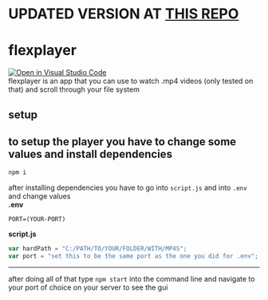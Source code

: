# UPDATED VERSION AT [THIS REPO](https://github.com/koneko/mw2.0)

# flexplayer

[![Open in Visual Studio Code](https://open.vscode.dev/badges/open-in-vscode.svg)](https://open.vscode.dev/koneko/flexplayer)
<br>
flexplayer is an app that you can use to watch .mp4 videos (only tested on that) and scroll through your file system

## setup

## to setup the player you have to change some values and install dependencies

```s
npm i
```

after installing dependencies you have to go into `script.js` and into `.env` and change values
<br>
**.env**

```
PORT=(YOUR-PORT)
```

**script.js**

```js
var hardPath = "C:/PATH/TO/YOUR/FOLDER/WITH/MP4S";
var port = "set this to be the same port as the one you did for .env";
```

---

after doing all of that type `npm start` into the command line and navigate to your port of choice on your server to see the gui
